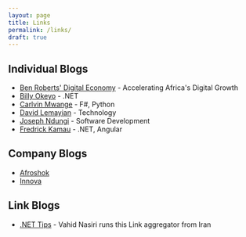 ```yaml
---
layout: page
title: Links
permalink: /links/
draft: true
---
```


## Individual Blogs

- [Ben Roberts' Digital Economy](https://www.digitaleconomy.ke/blog) - Accelerating Africa's Digital Growth
- [Billy Okeyo](https://billy-okeyo.netlify.app/) - .NET
- [Carlvin Mwange](https://carlvinjerry.com/) - F#, Python
- [David Lemayian](https://davidlemayian.com/) - Technology
- [Joseph Ndungi](https://dev.to/josephndungi) - Software Development
- [Fredrick Kamau](https://fredkamau.com/) - .NET, Angular

## Company Blogs

- [Afroshok](https://afroshok.com/work)
- [Innova](https://blogs.innova.co.ke/)

## Link Blogs

- [.NET Tips](https://www.dntips.ir/) - Vahid Nasiri runs this Link aggregator from Iran